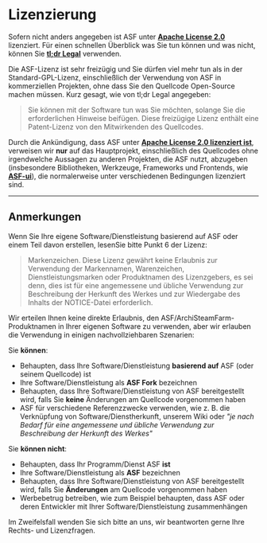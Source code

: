 # Li­zen­zie­rung

Sofern nicht anders angegeben ist ASF unter **[Apache License 2.0](https://raw.githubusercontent.com/JustArchiNET/ArchiSteamFarm/main/LICENSE.txt)** lizenziert. Für einen schnellen Überblick was Sie tun können und was nicht, können Sie **[tl;dr Legal](https://tldrlegal.com/license/apache-license-2.0-(apache-2.0))** verwenden.

Die ASF-Lizenz ist sehr freizügig und Sie dürfen viel mehr tun als in der Standard-GPL-Lizenz, einschließlich der Verwendung von ASF in kommerziellen Projekten, ohne dass Sie den Quellcode Open-Source machen müssen. Kurz gesagt, wie von tl;dr Legal angegeben:

> Sie können mit der Software tun was Sie möchten, solange Sie die erforderlichen Hinweise beifügen. Diese freizügige Lizenz enthält eine Patent-Lizenz von den Mitwirkenden des Quellcodes.

Durch die Ankündigung, dass ASF unter **[Apache License 2.0 lizenziert ist](https://raw.githubusercontent.com/JustArchiNET/ArchiSteamFarm/main/LICENSE.txt)**, verweisen wir **nur** auf das Hauptprojekt, einschließlich des Quellcodes ohne irgendwelche Aussagen zu anderen Projekten, die ASF nutzt, abzugeben (insbesondere Bibliotheken, Werkzeuge, Frameworks und Frontends, wie **[ASF-ui](https://github.com/JustArchiNET/ASF-ui)**), die normalerweise unter verschiedenen Bedingungen lizenziert sind.

-----

## Anmerkungen

Wenn Sie Ihre eigene Software/Dienstleistung basierend auf ASF oder einem Teil davon erstellen, lesenSie bitte Punkt 6 der Lizenz:

> Markenzeichen. Diese Lizenz gewährt keine Erlaubnis zur Verwendung der Markennamen, Warenzeichen, Dienstleistungsmarken oder Produktnamen des Lizenzgebers, es sei denn, dies ist für eine angemessene und übliche Verwendung zur Beschreibung der Herkunft des Werkes und zur Wiedergabe des Inhalts der NOTICE-Datei erforderlich.

Wir erteilen Ihnen keine direkte Erlaubnis, den ASF/ArchiSteamFarm-Produktnamen in Ihrer eigenen Software zu verwenden, aber wir erlauben die Verwendung in einigen nachvollziehbaren Szenarien:

Sie **können**:
- Behaupten, dass Ihre Software/Dienstleistung **basierend auf** ASF (oder seinem Quellcode) ist
- Ihre Software/Dienstleistung als **ASF Fork** bezeichnen
- Behaupten, dass Ihre Software/Dienstleistung von ASF bereitgestellt wird, falls Sie **keine** Änderungen am Quellcode vorgenommen haben
- ASF für verschiedene Referenzzwecke verwenden, wie z. B. die Verknüpfung von Software/Dienstherkunft, unserem Wiki oder *"je nach Bedarf für eine angemessene und übliche Verwendung zur Beschreibung der Herkunft des Werkes"*

Sie **können nicht**:
- Behaupten, dass Ihr Programm/Dienst ASF **ist**
- Ihre Software/Dienstleistung als **ASF** bezeichnen
- Behaupten, dass Ihre Software/Dienstleistung von ASF bereitgestellt wird, falls Sie **Änderungen** am Quellcode vorgenommen haben
- Werbebetrug betreiben, wie zum Beispiel behaupten, dass ASF oder deren Entwickler mit Ihrer Software/Dienstleistung zusammenhängen

Im Zweifelsfall wenden Sie sich bitte an uns, wir beantworten gerne Ihre Rechts- und Lizenzfragen.